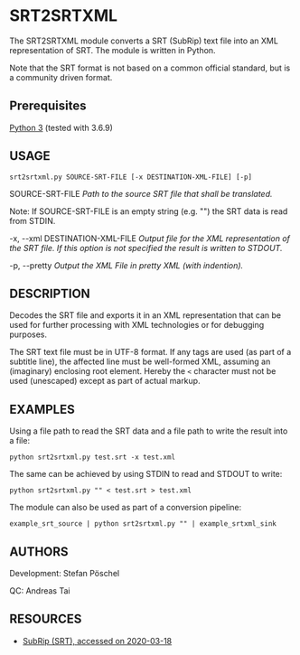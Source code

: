 # SRT2SRTXML
The SRT2SRTXML module converts a SRT (SubRip) text file into an XML
representation of SRT. The module is written in Python.

Note that the SRT format is not based on a common official standard, but
is a community driven format.

## Prerequisites
[Python 3](https://www.python.org) (tested with 3.6.9)

## USAGE

    srt2srtxml.py SOURCE-SRT-FILE [-x DESTINATION-XML-FILE] [-p]

SOURCE-SRT-FILE <i>Path to the source SRT file that shall be translated.</i>

Note: If SOURCE-SRT-FILE is an empty string (e.g. "") the SRT data is read from STDIN.

-x, --xml DESTINATION-XML-FILE <i>Output file for the XML representation of the SRT file. If this option is not specified the result is written to STDOUT.</i>

-p, --pretty <i>Output the XML File in pretty XML (with indention).</i>


## DESCRIPTION
Decodes the SRT file and exports it in an XML representation that can be
used for further processing with XML technologies or for debugging
purposes.

The SRT text file must be in UTF-8 format. If any tags are used (as part
of a subtitle line), the affected line must be well-formed XML, assuming
an (imaginary) enclosing root element. Hereby the `<` character must not
be used (unescaped) except as part of actual markup.

## EXAMPLES
Using a file path to read the SRT data and a file path to write the result into a file:

    python srt2srtxml.py test.srt -x test.xml

The same can be achieved by using STDIN to read and STDOUT to write:

    python srt2srtxml.py "" < test.srt > test.xml
    
The module can also be used as part of a conversion pipeline:

    example_srt_source | python srt2srtxml.py "" | example_srtxml_sink

## AUTHORS
Development: Stefan Pöschel

QC: Andreas Tai

## RESOURCES
* [SubRip (SRT), accessed on 2020-03-18](https://en.wikipedia.org/wiki/SubRip)